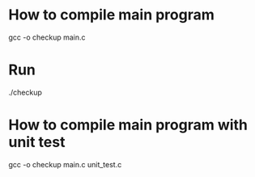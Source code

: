 # How to compile main program 
gcc -o checkup main.c 

# Run
./checkup

# How to compile main program with unit test
gcc -o checkup main.c unit_test.c

<!-- 
# How to compile only unit test 
gcc -DUNIT_TEST_STANDALONE -o unit_test unit_test.c

# How to run unit test
./unit_test -->
